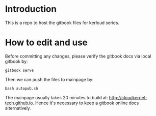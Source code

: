# Introduction
This is a repo to host the gitbook files for kerloud series.

# How to edit and use
Before committing any changes, please verify the gitbook docs via local gitbook by:

	gitbook serve


Then we can push the files to mainpage by:

	bash autopub.sh

The mainpage usually takes 20 minutes to build at: <http://cloudkernel-tech.github.io>. Hence it's necessary to keep a gitbook online docs alternatively.
